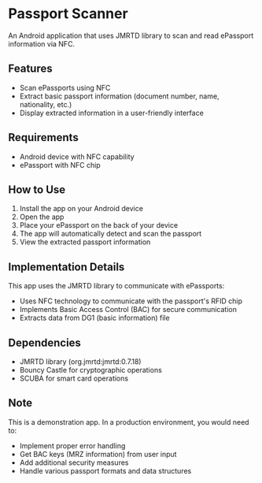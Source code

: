 # Passport Scanner

An Android application that uses JMRTD library to scan and read ePassport information via NFC.

## Features

- Scan ePassports using NFC
- Extract basic passport information (document number, name, nationality, etc.)
- Display extracted information in a user-friendly interface

## Requirements

- Android device with NFC capability
- ePassport with NFC chip

## How to Use

1. Install the app on your Android device
2. Open the app
3. Place your ePassport on the back of your device
4. The app will automatically detect and scan the passport
5. View the extracted passport information

## Implementation Details

This app uses the JMRTD library to communicate with ePassports:

- Uses NFC technology to communicate with the passport's RFID chip
- Implements Basic Access Control (BAC) for secure communication
- Extracts data from DG1 (basic information) file

## Dependencies

- JMRTD library (org.jmrtd:jmrtd:0.7.18)
- Bouncy Castle for cryptographic operations
- SCUBA for smart card operations

## Note

This is a demonstration app. In a production environment, you would need to:

- Implement proper error handling
- Get BAC keys (MRZ information) from user input
- Add additional security measures
- Handle various passport formats and data structures